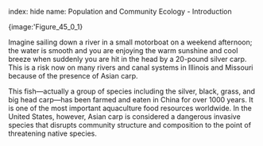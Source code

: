 index: hide
name: Population and Community Ecology - Introduction


{image:'Figure_45_0_1}
        

Imagine sailing down a river in a small motorboat on a weekend afternoon; the water is smooth and you are enjoying the warm sunshine and cool breeze when suddenly you are hit in the head by a 20-pound silver carp. This is a risk now on many rivers and canal systems in Illinois and Missouri because of the presence of Asian carp.

This fish—actually a group of species including the silver, black, grass, and big head carp—has been farmed and eaten in China for over 1000 years. It is one of the most important aquaculture food resources worldwide. In the United States, however, Asian carp is considered a dangerous invasive species that disrupts community structure and composition to the point of threatening native species.
